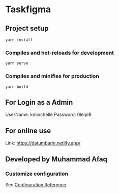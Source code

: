 # Taskfigma

## Project setup
```
yarn install
```

### Compiles and hot-reloads for development
```
yarn serve
```

### Compiles and minifies for production
```
yarn build
```
## For Login as a Admin

UserName: kminchelle
Password: 0lelplR



## For online use

Link: https://datumbarin.netlify.app/

## Developed by Muhammad Afaq

### Customize configuration
See [Configuration Reference](https://cli.vuejs.org/config/).
